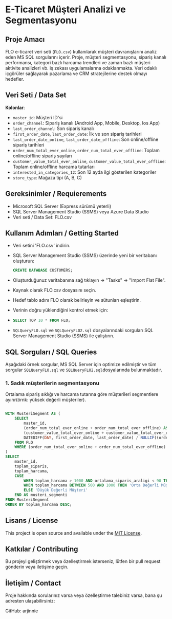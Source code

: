 # E-Ticaret Müşteri Analizi ve Segmentasyonu



## Proje Amacı
FLO e-ticaret veri seti (`FLO.csv`) kullanılarak müşteri davranışlarını analiz eden MS SQL sorgularını içerir. Proje, müşteri segmentasyonu, sipariş kanalı performansı, kategori bazlı harcama trendleri ve zaman bazlı müşteri aktivite analizleri 
vb. iş zekası uygulamalarına odaklanmakta. Veri odaklı içgörüler sağlayarak pazarlama ve CRM stratejilerine destek olmayı hedefler.


## Veri Seti / Data Set
**Kolonlar**:
  - `master_id`: Müşteri ID'si
  - `order_channel`: Sipariş kanalı (Android App, Mobile, Desktop, Ios App)
  - `last_order_channel`: Son sipariş kanalı
  - `first_order_date`, `last_order_date`: İlk ve son sipariş tarihleri
  - `last_order_date_online`, `last_order_date_offline`: Son online/offline sipariş tarihleri
  - `order_num_total_ever_online`, `order_num_total_ever_offline`: Toplam online/offline sipariş sayıları
  - `customer_value_total_ever_online`, `customer_value_total_ever_offline`: Toplam online/offline harcama tutarları
  - `interested_in_categories_12`: Son 12 ayda ilgi gösterilen kategoriler
  - `store_type`: Mağaza tipi (A, B, C)
  
  
## Gereksinimler / Requierements

- Microsoft SQL Server (Express sürümü yeterli)
- SQL Server Management Studio (SSMS) veya Azure Data Studio
- Veri seti / Data Set: FLO.csv



## Kullanım Adımları / Getting Started  

- Veri setini 'FLO.csv' indirin.
- SQL Server Management Studio (SSMS) üzerinde yeni bir veritabanı oluşturun:
  ```sql
  CREATE DATABASE CUSTOMERS;
  ```
- Oluşturduğunuz veritabanına sağ tıklayın → "Tasks" → "Import Flat File".
- Kaynak olarak FLO.csv dosyasını seçin.
- Hedef tablo adını FLO olarak belirleyin ve sütunları eşleştirin.

- Verinin doğru yüklendiğini kontrol etmek için:
- 
   ```sql
  SELECT TOP 10 * FROM FLO;
  
  ```
- `SQLQueryFLO.sql` ve `SQLQueryFLO2.sql` dosyalarındaki sorguları SQL Server Management Studio (SSMS) ile çalıştırın.



## SQL Sorguları / SQL Queries
Aşağıdaki örnek sorgular, MS SQL Server için optimize edilmiştir ve tüm sorgular `SQLQueryFLO.sql` ve `SQLQueryFLO2.sql`dosyalarında bulunmaktadır.


### 1. Sadık müşterilerin segmentasyonu
 Ortalama sipariş sıklığı ve harcama tutarına göre müşterileri segmentlere ayırır(örnk: yüksek değerli müşteriler).

```sql

WITH MusteriSegment AS (
    SELECT 
        master_id,
        (order_num_total_ever_online + order_num_total_ever_offline) AS toplam_siparis,
        (customer_value_total_ever_online + customer_value_total_ever_offline) AS toplam_harcama,
        DATEDIFF(DAY, first_order_date, last_order_date) / NULLIF((order_num_total_ever_online + order_num_total_ever_offline), 0) AS ortalama_siparis_araligi
    FROM FLO
    WHERE (order_num_total_ever_online + order_num_total_ever_offline) > 0
)
SELECT 
    master_id,
    toplam_siparis,
    toplam_harcama,
    CASE 
        WHEN toplam_harcama > 1000 AND ortalama_siparis_araligi < 90 THEN 'Yüksek Değerli Sadık Müşteri'
        WHEN toplam_harcama BETWEEN 500 AND 1000 THEN 'Orta Değerli Müşteri'
        ELSE 'Düşük Değerli Müşteri'
    END AS musteri_segmenti
FROM MusteriSegment
ORDER BY toplam_harcama DESC;
```







## Lisans / License

This project is open source and available under the [MIT License](LICENSE).


## Katkılar / Contributing
Bu projeyi geliştirmek veya özelleştirmek isterseniz, lütfen bir pull request gönderin veya iletişime geçin.

## İletişim / Contact
Proje hakkında sorularınız varsa veya özelleştirme talebiniz varsa, bana şu adresten ulaşabilirsiniz:

GitHub: arjinnie





